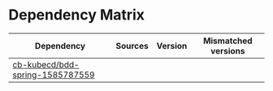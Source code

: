 # Dependency Matrix

Dependency | Sources | Version | Mismatched versions
---------- | ------- | ------- | -------------------
[cb-kubecd/bdd-spring-1585787559](https://github.com/cb-kubecd/bdd-spring-1585787559.git) |  | []() | 
